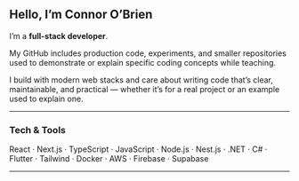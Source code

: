 ## Hello, I’m Connor O’Brien  

I’m a **full-stack developer**.

My GitHub includes production code, experiments, and smaller repositories used to demonstrate or explain specific coding concepts while teaching.  

I build with modern web stacks and care about writing code that’s clear, maintainable, and practical — whether it’s for a real project or an example used to explain one.  

---

### Tech & Tools  
React · Next.js · TypeScript · JavaScript · Node.js · Nest.js · .NET · C# · Flutter · Tailwind · Docker · AWS · Firebase · Supabase 

---
